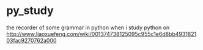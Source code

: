 # py_study
the recorder of some grammar in python when i study python on http://www.liaoxuefeng.com/wiki/001374738125095c955c1e6d8bb493182103fac9270762a000
